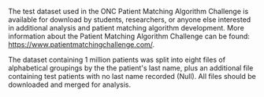 The test dataset used in the ONC Patient Matching Algorithm Challenge is available for download by students, researchers, or anyone else interested in additional analysis and patient matching algorithm development. More information about the Patient Matching Algorithm Challenge can be found: https://www.patientmatchingchallenge.com/. 

The dataset containing 1 million patients was split into eight files of alphabetical groupings by the the patient's last name, plus an additional file containing test patients with no last name recorded (Null). All files should be downloaded and merged for analysis.
